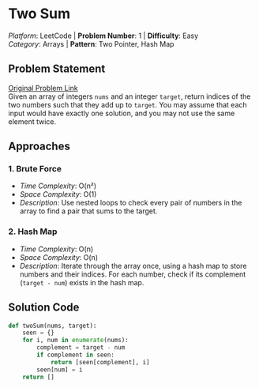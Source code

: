 # Two Sum

*Platform*: LeetCode | **Problem Number**: 1 | **Difficulty**: Easy  
*Category*: Arrays | **Pattern**: Two Pointer, Hash Map

## Problem Statement
[Original Problem Link](https://leetcode.com/problems/two-sum/)  
Given an array of integers `nums` and an integer `target`, return indices of the two numbers such that they add up to `target`. You may assume that each input would have exactly one solution, and you may not use the same element twice.

## Approaches

### 1. Brute Force
- *Time Complexity*: O(n²)
- *Space Complexity*: O(1)
- *Description*: Use nested loops to check every pair of numbers in the array to find a pair that sums to the target.

### 2. Hash Map
- *Time Complexity*: O(n)
- *Space Complexity*: O(n)
- *Description*: Iterate through the array once, using a hash map to store numbers and their indices. For each number, check if its complement (`target - num`) exists in the hash map.

## Solution Code
```python
def twoSum(nums, target):
    seen = {}
    for i, num in enumerate(nums):
        complement = target - num
        if complement in seen:
            return [seen[complement], i]
        seen[num] = i
    return []
